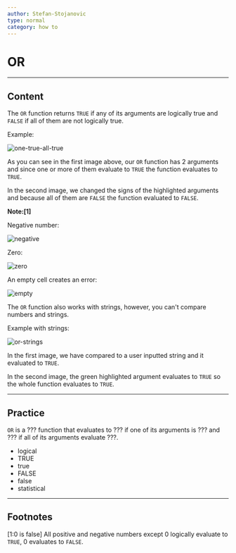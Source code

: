 ```yaml
---
author: Stefan-Stojanovic
type: normal
category: how to
---
```


# OR


---

## Content

The `OR` function returns `TRUE` if any of its arguments are logically true and `FALSE` if all of them are not logically true.

Example:

![one-true-all-true](https://img.enkipro.com/89ced1a955b7a4f13fde86183b7b4aee.png)

As you can see in the first image above, our `OR` function has 2 arguments and since one or more of them evaluate to `TRUE` the function evaluates to `TRUE`. 

In the second image, we changed the signs of the highlighted arguments and because all of them are `FALSE` the function evaluated to `FALSE`.

**Note:[1]**

Negative number:

![negative](https://img.enkipro.com/7ccd404f00e8a47124974fa911aff8fd.png)

Zero:

![zero](https://img.enkipro.com/60f5057e8f216957394f5ab531da640f.png)

An empty cell creates an error:

![empty](https://img.enkipro.com/e277a5fe735d0238146f76aa8b25bcdd.png)

The `OR` function also works with strings, however, you can't compare numbers and strings.

Example with strings:

![or-strings](https://img.enkipro.com/4858549698f027543a0122bc1deb96f3.png)

In the first image, we have compared to a user inputted string and it evaluated to `TRUE`.

In the second image, the green highlighted argument evaluates to `TRUE` so the whole function evaluates to `TRUE`. 


---

## Practice

`OR` is a ??? function that evaluates to ??? if one of its arguments is ??? and ??? if all of its arguments evaluate ???.

- logical
- TRUE
- true
- FALSE
- false
- statistical


---

## Footnotes

[1:0 is false]
All positive and negative numbers except 0 logically evaluate to `TRUE`, 0 evaluates to `FALSE`.
